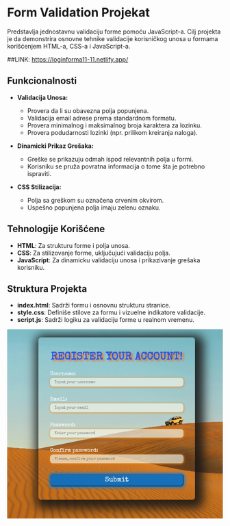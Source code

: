 # Form Validation Projekat

Predstavlja jednostavnu validaciju forme pomoću JavaScript-a. Cilj projekta je da demonstrira osnovne tehnike validacije korisničkog unosa u formama korišćenjem HTML-a, CSS-a i JavaScript-a.

##LINK: https://loginforma11-11.netlify.app/

## Funkcionalnosti

- **Validacija Unosa:**

  - Provera da li su obavezna polja popunjena.
  - Validacija email adrese prema standardnom formatu.
  - Provera minimalnog i maksimalnog broja karaktera za lozinku.
  - Provera podudarnosti lozinki (npr. prilikom kreiranja naloga).

- **Dinamicki Prikaz Grešaka:**

  - Greške se prikazuju odmah ispod relevantnih polja u formi.
  - Korisniku se pruža povratna informacija o tome šta je potrebno ispraviti.

- **CSS Stilizacija:**
  - Polja sa greškom su označena crvenim okvirom.
  - Uspešno popunjena polja imaju zelenu oznaku.

## Tehnologije Korišćene

- **HTML**: Za strukturu forme i polja unosa.
- **CSS**: Za stilizovanje forme, uključujući validaciju polja.
- **JavaScript**: Za dinamicku validaciju unosa i prikazivanje grešaka korisniku.


## Struktura Projekta

- **index.html**: Sadrži formu i osnovnu strukturu stranice.
- **style.css**: Definiše stilove za formu i vizuelne indikatore validacije.
- **script.js**: Sadrži logiku za validaciju forme u realnom vremenu.



![Form validation](photo/formValidation.png)
